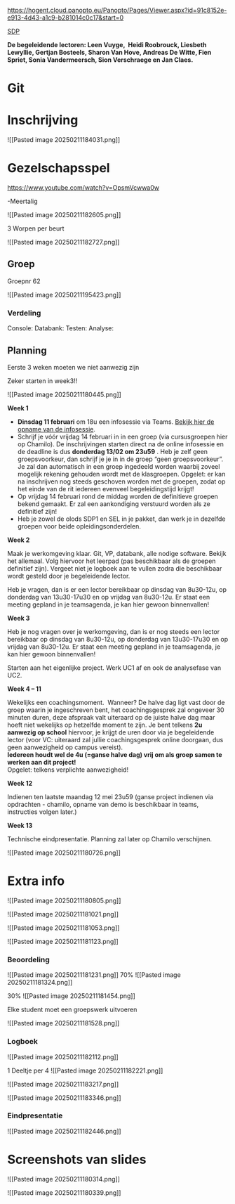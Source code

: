 
https://hogent.cloud.panopto.eu/Panopto/Pages/Viewer.aspx?id=91c8152e-e913-4d43-a1c9-b281014c0c17&start=0

[SDP](https://hogent-my.sharepoint.com/:f:/g/personal/nikki_stuster_student_hogent_be/Er9vnY2Kf7dNm60M_bh4v6QBcyFD4KIuhEp6csDeGSB0Ug?e=isNXaG)

**De begeleidende lectoren: Leen Vuyge,  Heidi Roobrouck, Liesbeth Lewyllie, Gertjan Bosteels, Sharon Van Hove, Andreas De Witte, Fien Spriet, Sonia Vandermeersch, Sion Verschraege en Jan Claes.**
# Git



# Inschrijving
![[Pasted image 20250211184031.png]]
# Gezelschapsspel

https://www.youtube.com/watch?v=OpsmVcwwa0w

-Meertalig

![[Pasted image 20250211182605.png]]


3 Worpen per beurt

![[Pasted image 20250211182727.png]]



## Groep
Groepnr 62

![[Pasted image 20250211195423.png]]

### Verdeling
Console:
Databank:
Testen:
Analyse:
## Planning
Eerste 3 weken moeten we niet aanwezig zijn

Zeker starten in week3!!

![[Pasted image 20250211180445.png]]


**Week 1**

- **Dinsdag 11 februari** om 18u een infosessie via Teams. [Bekijk hier de opname van de infosessie](https://chamilo.hogent.be/index.php?go=CourseViewer&application=Chamilo%5CApplication%5CWeblcms&course=61688&tool=LectureCapture&browser=Hogent%5CApplication%5CWeblcms%5CTool%5CImplementation%5CLectureCapture%5CRenderer%5CVideoPublicationListRenderer&tool_action=viewer&publication=2484895).
- Schrijf je vóór vrijdag 14 februari in in een groep (via cursusgroepen hier op Chamilo). De inschrijvingen starten direct na de online infosessie en de deadline is dus **donderdag 13/02 om 23u59** . Heb je zelf geen groepsvoorkeur, dan schrijf je je in in de groep “geen groepsvoorkeur”. Je zal dan automatisch in een groep ingedeeld worden waarbij zoveel mogelijk rekening gehouden wordt met de klasgroepen. Opgelet: er kan na inschrijven nog steeds geschoven worden met de groepen, zodat op het einde van de rit iedereen evenveel begeleidingstijd krijgt!
- Op vrijdag 14 februari rond de middag worden de definitieve groepen bekend gemaakt. Er zal een aankondiging verstuurd worden als ze definitief zijn!
- Heb je zowel de olods SDP1 en SEL in je pakket, dan werk je in dezelfde groepen voor beide opleidingsonderdelen.

  
**Week 2**

Maak je werkomgeving klaar. Git, VP, databank, alle nodige software. Bekijk het allemaal. Volg hiervoor het leerpad (pas beschikbaar als de groepen definitief zijn). Vergeet niet je logboek aan te vullen zodra die beschikbaar wordt gesteld door je begeleidende lector.

Heb je vragen, dan is er een lector bereikbaar op dinsdag van 8u30-12u, op donderdag van 13u30-17u30 en op vrijdag van 8u30-12u. Er staat een meeting gepland in je teamsagenda, je kan hier gewoon binnenvallen!

  
**Week 3**

Heb je nog vragen over je werkomgeving, dan is er nog steeds een lector bereikbaar op dinsdag van 8u30-12u, op donderdag van 13u30-17u30 en op vrijdag van 8u30-12u. Er staat een meeting gepland in je teamsagenda, je kan hier gewoon binnenvallen!  
  
Starten aan het eigenlijke project. Werk UC1 af en ook de analysefase van UC2.

  
**Week 4 – 11**

Wekelijks een coachingsmoment.  Wanneer? De halve dag ligt vast door de groep waarin je ingeschreven bent, het coachingsgesprek zal ongeveer 30 minuten duren, deze afspraak valt uiteraard op de juiste halve dag maar hoeft niet wekelijks op hetzelfde moment te zijn. Je bent telkens **2u aanwezig op school** hiervoor, je krijgt de uren door via je begeleidende lector (voor VC: uiteraard zal jullie coachingsgesprek online doorgaan, dus geen aanwezigheid op campus vereist).   
**Iedereen houdt wel de 4u (=ganse halve dag) vrij om als groep samen te werken aan dit project!**  
Opgelet: telkens verplichte aanwezigheid!

  
**Week 12**

Indienen ten laatste maandag 12 mei 23u59 (ganse project indienen via opdrachten - chamilo, opname van demo is beschikbaar in teams, instructies volgen later.)  
  
**Week 13**

Technische eindpresentatie. Planning zal later op Chamilo verschijnen.

![[Pasted image 20250211180726.png]]
# Extra info

![[Pasted image 20250211180805.png]]


![[Pasted image 20250211181021.png]]

![[Pasted image 20250211181053.png]]

![[Pasted image 20250211181123.png]]


### Beoordeling

![[Pasted image 20250211181231.png]]
70%
![[Pasted image 20250211181324.png]]

30%
![[Pasted image 20250211181454.png]]

Elke student moet een groepswerk uitvoeren

![[Pasted image 20250211181528.png]]

### Logboek

![[Pasted image 20250211182112.png]]

1 Deeltje per 4
![[Pasted image 20250211182221.png]]


![[Pasted image 20250211183217.png]]

![[Pasted image 20250211183346.png]]
### Eindpresentatie

![[Pasted image 20250211182446.png]]


# Screenshots van slides

![[Pasted image 20250211180314.png]]

![[Pasted image 20250211180339.png]]


